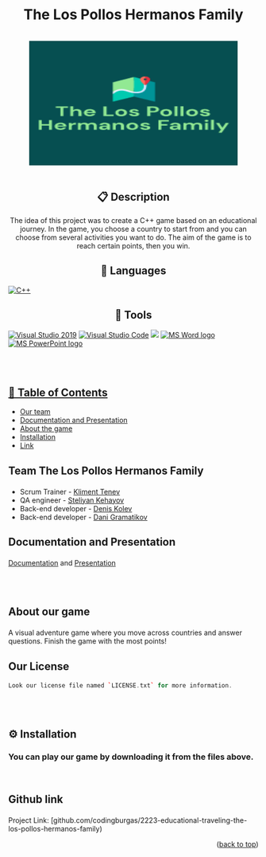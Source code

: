<h1 align="center">The Los Pollos Hermanos Family</h3>

<!-- PROJECT LOGO -->
<br />
<div align="center">
<a>
    <img src="images/logo.png" alt="Logo" width="420" height="250">
   </a>
  
  <br>
  <br>





## 📋 Description
  
The idea of this project was to create a C++ game based on an educational journey. In the game, you choose a country to start from and you can choose from several activities you want to do. The aim of the game is to reach certain points, then you win.

## 🚀 Languages 
  <p align="left"> 
  <a href="https://www.cplusplus.com/"><img src="https://img.icons8.com/color/48/000000/c-plus-plus-logo.png" alt="C++"/></a>
</a>
 
  </p>

## 🔧 Tools 
  <p align="left"> 
  <a href="https://visualstudio.microsoft.com/"><img src="https://img.icons8.com/fluency/48/000000/visual-studio.png" alt="Visual Studio 2019"/></a>
  <a href="https://code.visualstudio.com/"><img src="https://img.icons8.com/color/48/000000/visual-studio-code-2019.png" alt="Visual Studio Code"/></a>
  <a href="https://www.figma.com/"><img src="https://img.icons8.com/color/48/000000/figma--v1.png"/></a>
    <a href="https://www.microsoft.com/en-ww/microsoft-365/word"><img src="https://img.icons8.com/fluency/48/000000/microsoft-word-2019.png" alt="MS Word logo" width=48px /></a>
    <a href="https://www.microsoft.com/en-us/microsoft-365/powerpoint"><img src="https://img.icons8.com/fluency/48/000000/microsoft-powerpoint-2019.png" alt="MS PowerPoint logo" width=48px />


    
  </p> 

</div>

<br>
<br>

 ## 📝 Table of Contents
+ [Our team](#team)
+ [Documentation and Presentation](#DP)
+ [About the game](#about)
+ [Installation](#install)
+ [Link](#link)

## <p id = "team">Team <a name = "team">The Los Pollos Hermanos Family</a> </p>
- Scrum Trainer - [Kliment Tenev](https://github.com/KGTenev20)
- QA engineer - [Steliyan Kehayov](https://github.com/SDKehayov20)
- Back-end developer - [Denis Kolev](https://github.com/DNKolev20)
- Back-end developer - [Dani Gramatikov](https://github.com/DSGramatikov20)
  
<!-- Documentation and Presentation -->
## <p id = "DP"> Documentation and Presentation</p>
[Documentation]() and 
[Presentation]()

  <br>
  <br>
  
<!-- About -->
## <p id = "about"> About <a name = "about">our game</a></p>
А visual adventure game where you move across countries and answer questions. Finish the game with the most points!


<!-- LICENSE -->
## Our License
```c++
Look our license file named `LICENSE.txt` for more information.
```
<br>
<br>
  

  ## <p id = "install">⚙ Installation</p>

### You can play our game by downloading it from the files above.

<br>

## <p id = "link">Github link</p>

Project Link: [github.com/codingburgas/2223-educational-traveling-the-los-pollos-hermanos-family)

<p align="right">(<a href="#top">back to top</a>)</p>

